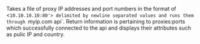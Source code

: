 Takes a file of proxy IP addresses and port numbers in the format of <`10.10.10.10:80'> delimited by newline separated values and runs them through `myip.com api`. Return information is pertaining to proxies:ports which successfully connected to the api and displays their attributes such as pulic IP and country.
